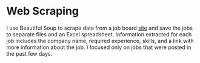 # Web Scraping

I use Beautiful Soup to scrape data from a job board [site](https://www.timesjobs.com/) and save the jobs to separate files and an Excel spreadsheet. Information extracted for each job includes the company name, required experience, skills, and a link with more information about the job. I focused only on jobs that were posted in the past few days. 